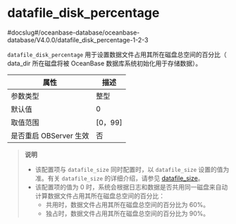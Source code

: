 datafile_disk_percentage 
=============================================
#docslug#/oceanbase-database/oceanbase-database/V4.0.0/datafile_disk_percentage-1-2-3

`datafile_disk_percentage` 用于设置数据文件占用其所在磁盘总空间的百分比（ data_dir 所在磁盘将被 OceanBase 数据库系统初始化用于存储数据）。


|      **属性**      |  **描述**  |
|------------------|----------|
| 参数类型             | 整型       |
| 默认值              | 0       |
| 取值范围             | \[0，99\] |
| 是否重启 OBServer 生效 | 否        |


> **说明**
> 
> * 该配置项与 `datafile_size` 同时配置时，以 `datafile_size` 设置的值为准。有关 `datafile_size` 的详细介绍，请参见 [datafile_size](54.datafile_size-1-2-3.md)。
> * 该配置项的值为 0 时，系统会根据日志和数据是否共用同一磁盘来自动计算数据文件占用其所在磁盘总空间的百分比：
>   * 共用时，数据文件占用其所在磁盘总空间的百分比为 60%。
>   * 独占时，数据文件占用其所在磁盘总空间的百分比为 90%。